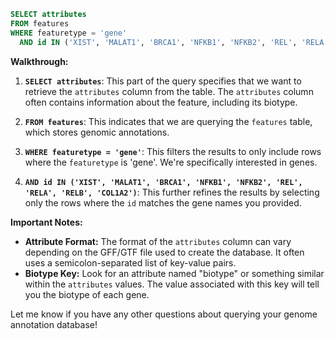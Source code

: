 ```sql
SELECT attributes 
FROM features
WHERE featuretype = 'gene'
  AND id IN ('XIST', 'MALAT1', 'BRCA1', 'NFKB1', 'NFKB2', 'REL', 'RELA', 'RELB', 'COL1A2');
```

**Walkthrough:**

1. **`SELECT attributes`**: This part of the query specifies that we want to retrieve the `attributes` column from the table. The `attributes` column often contains information about the feature, including its biotype.

2. **`FROM features`**:  This indicates that we are querying the `features` table, which stores genomic annotations.

3. **`WHERE featuretype = 'gene'`**: This filters the results to only include rows where the `featuretype` is 'gene'. We're specifically interested in genes.

4. **`AND id IN ('XIST', 'MALAT1', 'BRCA1', 'NFKB1', 'NFKB2', 'REL', 'RELA', 'RELB', 'COL1A2')`**: This further refines the results by selecting only the rows where the `id` matches the gene names you provided.

**Important Notes:**

* **Attribute Format:** The format of the `attributes` column can vary depending on the GFF/GTF file used to create the database. It often uses a semicolon-separated list of key-value pairs.
* **Biotype Key:** Look for an attribute named "biotype" or something similar within the `attributes` values. The value associated with this key will tell you the biotype of each gene.



Let me know if you have any other questions about querying your genome annotation database!